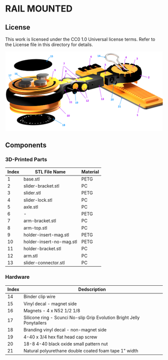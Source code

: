 # RAIL MOUNTED

## License

This work is licensed under the CC0 1.0 Universal license terms. Refer to the License file in this directory for details.

![Rail-Mounted Phone Holde](art/rm.jpg)

## Components

### 3D-Printed Parts

| Index | STL File Name | Material |
| ----- | ------------- | -------- |
| 1     | base.stl                 | PETG |
| 2     | slider-bracket.stl       | PC   |
| 3     | slider.stl               | PETG |
| 4     | slider-lock.stl          | PC   |
| 5     | axle.stl                 | PC   |
| 6     | -                        | PETG |
| 7     | arm-bracket.stl          | PC   |
| 8     | arm-top.stl              | PC   |
| 9     | holder-insert-mag.stl    | PETG |
| 10    | holder-insert-no-mag.stl | PETG |
| 11    | holder-bracket.stl       | PC   |
| 12    | arm.stl                  | PC   |
| 13    | slider-connector.stl     | PC   |

### Hardware

| Index | Dedscription  |
| ----- | ------------- |
| 14    | Binder clip wire |
| 15    | Vinyl decal - magnet side |
| 16    | Magnets - 4 x N52 1/2 1/8 |
| 17    | Silicone ring - Scunci No-slip Grip Evolution Bright Jelly Ponytailers |
| 18    | Branding vinyl decal - non-magnet side |
| 19    | 4-40 x 3/4 hex flat head cap screw |
| 20    | 18-8 4-40 black oxide small pattern nut |
| 21    | Natural polyurethane double coated foam tape 1" width | 